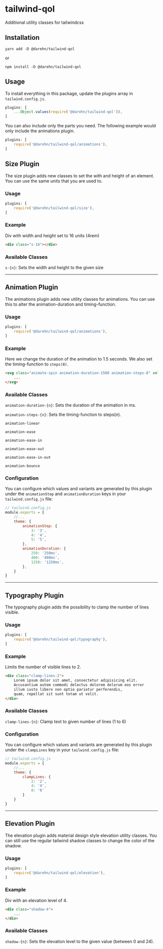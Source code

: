 # tailwind-qol

Additional utility classes for tailwindcss

## Installation

```shell
yarn add -D @darehn/tailwind-qol
```
or
```shell
npm install -D @darehn/tailwind-qol
```

## Usage

To install everything in this package, update the plugins array in `tailwind.config.js`.

```js
plugins: [
    ...Object.values(require('@darehn/tailwind-qol')),
]
```

You can also include only the parts you need. The following example would only include the animations plugin.

```js
plugins: [
    require('@darehn/tailwind-qol/animations'),
]
```

## Size Plugin

The size plugin adds new classes to set the with and height of an element. 
You can use the same units that you are used to.

### Usage

```js
plugins: [
    require('@darehn/tailwind-qol/size'),
]
```

### Example

Div with width and height set to 16 units (4rem)
```html
<div class="s-16"></div>
```

### Available Classes

`s-{n}`: Sets the width and height to the given size

----

## Animation Plugin

The animations plugin adds new utility classes for animations.
You can use this to alter the animation-duration and timing-function.

### Usage

```js
plugins: [
    require('@darehn/tailwind-qol/animations'),
]
```

### Example

Here we change the duration of the animation to 1.5 seconds.
We also set the timing-function to `steps(8)`.
```html
<svg class="animate-spin animation-duration-1500 animation-steps-8" xmlns="http://www.w3.org/2000/svg" width="24" height="24" viewBox="0 0 24 24">
	...
</svg>
```

### Available Classes

`animation-duration-{n}`: Sets the duration of the animation in ms.

`animation-steps-{n}`: Sets the timing-function to steps(n).

`animation-linear`

`animation-ease`

`animation-ease-in`

`animation-ease-out`

`animation-ease-in-out`

`animation-bounce`

### Configuration

You can configure which values and variants are generated by this plugin under 
the `animationStep` and `animationDuration` keys in your `tailwind.config.js` file:

```js
// tailwind.config.js
module.exports = {
    //...
    theme: {
	    animationStep: {
		    3: '3',
		    4: '4',
		    5: '5',
	    },
	    animationDuration: {
		    250: '250ms',
		    400: '400ms',
		    1250: '1250ms',
	    },
    }
}
```

----

## Typography Plugin

The typography plugin adds the possibility to clamp the number of lines visible.

### Usage

```js
plugins: [
    require('@darehn/tailwind-qol/typography'),
]
```

### Example

Limits the number of visible lines to 2.

```html
<div class="clamp-lines-2">
    Lorem ipsum dolor sit amet, consectetur adipisicing elit.
    Accusantium autem commodi delectus dolorem dolorum eos error
    illum iusto libero non optio pariatur perferendis, 
    quam, repellat sit sunt totam ut velit.
</div>
```

### Available Classes

`clamp-lines-{n}`: Clamp text to given number of lines (1 to 6)

### Configuration

You can configure which values and variants are generated by this plugin under the `clampLines` key in your `tailwind.config.js` file:

```js
// tailwind.config.js
module.exports = {
    //...
    theme: {
        clampLines: {
            2: '2',
            4: '4',
            8: '8'
        }
    }
}
```

----

## Elevation Plugin

The elevation plugin adds material design style elevation utility classes.
You can still use the regular tailwind shadow classes to change the color of the shadow.

### Usage

```js
plugins: [
    require('@darehn/tailwind-qol/elevation'),
]
```

### Example

Div with an elevation level of 4.

```html
<div class="shadow-4">
    ...
</div>
```

### Available Classes

`shadow-{n}`: Sets the elevation level to the given value (between 0 and 24).